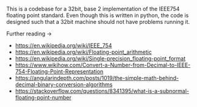 This is a codebase for a 32bit, base 2 implementation of the IEEE754 floating point standard.
Even though this is written in python, the code is designed such that a 32bit machine should not have problems running it.

Further reading ->
- https://en.wikipedia.org/wiki/IEEE_754
- https://en.wikipedia.org/wiki/Floating-point_arithmetic
- https://en.wikipedia.org/wiki/Single-precision_floating-point_format
- https://www.wikihow.com/Convert-a-Number-from-Decimal-to-IEEE-754-Floating-Point-Representation
- https://angularindepth.com/posts/1019/the-simple-math-behind-decimal-binary-conversion-algorithms
- https://stackoverflow.com/questions/8341395/what-is-a-subnormal-floating-point-number